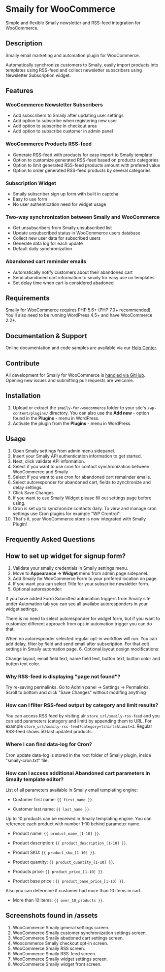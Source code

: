 # Smaily for WooCommerce

Simple and flexible Smaily newsletter and RSS-feed integration for WooCommerce.

## Description

Smaily email marketing and automation plugin for WooCommerce.

Automatically synchronize customers to Smaily, easily import products into templates using RSS-feed and collect newsletter subscribers using Newsletter Subscription widget.

## Features

### WooCommerce Newsletter Subscribers

- Add subscribers to Smaily after updating user settings
- Add option to subscribe when registering new user
- Add option to subscribe in checkout area
- Add option to subscribe customer in admin panel

### WooCommerce Products RSS-feed

- Generate RSS-feed with products for easy import to Smaily template
- Option to customize generated RSS-feed based on products categories
- Option to limit generated RSS-feed products amount with prefered value
- Option to order generated RSS-feed products by several categories

### Subscription Widget

- Smaily subscriber sign up form with built in captcha
- Easy to use form
- No user authentication need for widget usage

### Two-way synchronization between Smaily and WooCommerce

- Get unsubscribers from Smaily unsubscribed list
- Update unsubscribed status in WooCommerce users database
- Collect new user data for subscribed users
- Generate data log for each update
- Default daily synchronization

### Abandoned cart reminder emails

- Automatically notify customers about their abandoned cart
- Send abandoned cart information to smaily for easy use on templates
- Set delay time when cart is considered abadoned

## Requirements

Smaily for WooCommerce requires PHP 5.6+ (PHP 7.0+ recommended). You'll also need to be running WordPress 4.5+ and have WooCommerce 2.2+.

## Documentation & Support

Online documentation and code samples are available via our [Help Center](http://help.smaily.com/en/support/home).

## Contribute

All development for Smaily for WooCommerce is [handled via GitHub](https://github.com/sendsmaily/smaily-woocommerce-plugin). Opening new issues and submitting pull requests are welcome.

## Installation

1. Upload or extract the `smaily-for-woocommerce` folder to your site's `/wp-content/plugins/` directory. You can also use the **Add new** - option found in the **Plugins** - menu in WordPress.
2. Activate the plugin from the **Plugins** - menu in WordPress.

## Usage

1. Open Smaily settings from admin menu sidepanel.
2. Insert your Smaily API authentication information to get started.
3. Next, click validate API information.
4. Select if you want to use cron for contact synchronization between WooCommerce and Smaily
5. Select if you want to use cron for abandoned cart remainder emails.
6. Select autoresponder for abandoned cart, fields to zynchronize and delay settings.
7. Click Save Changes
8. If you want to use Smaily Widget please fill out settings page before using.
9. Cron is set up to synchronize contacts daily. To view and manage cron settings use Cron plugins for example "WP Crontrol".
10. That's it, your WooCommerce store is now integrated with Smaily Plugin!

## Frequently Asked Questions

## How to set up widget for signup form?

1. Validate your smaily credentials in Smaily settings menu.
2. Move to **Appearance -> Widget** menu from admin page sidepanel.
3. Add Smaily for WooCommerce Form to your prefered location on page.
4. If you want you can select Title for your subscribe newsletter form.
5. Optional autoresponder:

If you have added Form Submitted automation triggers from Smaily site under Automation tab you can see all availabe autoresponders in your widget settings.

There is no need to select autoresponder for widget form, but if you want to customize different approach from opt-in automation trigger you can do that.

When no autoresponder selected regular opt-in workflow will run. You can add delay, filter by field and send email after subscription. For that edit settings in Smaily automation page.
6. Optional layout design modifications:

Change layout, email field text, name field text, button text, button color and button text color.

### Why RSS-feed is displaying "page not found"?

Try re-saving permalinks.
Go to Admin panel -> Settings -> Permalinks.
Scroll to bottom and click "Save Changes" without modifing anything

### How can I filter RSS-feed output by category and limit results?

You can access RSS feed by visiting ulr `store_url/smaily-rss-feed` and you can add parameters (category and limit) by appending them to URL. For example `store_url/smaily-rss-feed?category=tshirts&limit=3`. Regular RSS-feed shows 50 last updated products.

### Where I can find data-log for Cron?

Cron update data-log is stored in the root folder of Smaily plugin, inside "smaily-cron.txt" file.

### How can I access additional Abandoned cart parameters in Smaily template editor?

List of all parameters available in Smaily email templating engine:

- Customer first name: `{{ first_name }}`.

- Customer last name: `{{ last_name }}`.

Up to 10 products can be received in Smaily templating engine. You can reference each product with number 1-10 behind parameter name.

- Product name: `{{ product_name_[1-10] }}`.

- Product description: `{{ product_description_[1-10] }}`.

- Product SKU: `{{ product_sku_[1-10] }}`.

- Product quantity: `{{ product_quantity_[1-10] }}`.

- Products price: `{{ product_price_[1-10] }}`.

- Product base price : `{{ product_base_price_[1-10] }}`.

Also you can determine if customer had more than 10 items in cart

- More than 10 items: `{{ over_10_products }}`.

## Screenshots found in /assets

1. WooCommerce Smaily general settings screen.
2. WooCommerce Smaily customer synchronization settings screen.
3. WooCommerce Smaily abadoned cart settings screen.
4. Woocommerce Smaily checkout opt-in screen.
5. WooCommerce Smaily RSS screen.
6. WooCommerce Smaily RSS-feed screen.
7. WooCommerce Smaily widget settings screen.
8. WooCommerce Smaily widget front screen.
